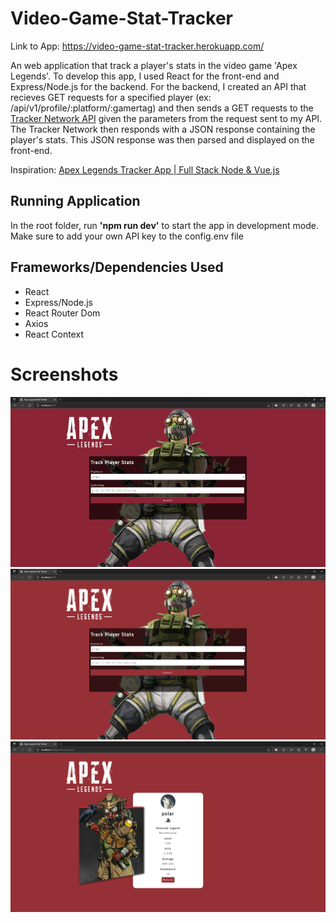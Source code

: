 # Video-Game-Stat-Tracker
Link to App: https://video-game-stat-tracker.herokuapp.com/

An web application that track a player's stats in the video game 'Apex Legends'. To develop this app, I used React for the front-end and Express/Node.js for the backend. For the backend, I created an API that recieves GET requests for a specified player (ex: /api/v1/profile/:platform/:gamertag) and then sends a GET requests to the [Tracker Network API](https://tracker.gg/developers) given the parameters from the request sent to my API. The Tracker Network then responds with a JSON response containing the player's stats. This JSON response was then parsed and displayed on the front-end.

Inspiration: [Apex Legends Tracker App | Full Stack Node & Vue.js](https://www.youtube.com/watch?v=8z2qRln9tnc)

## Running Application
In the root folder, run **'npm run dev'** to start the app in development mode. Make sure to add your own API key to the config.env file

## Frameworks/Dependencies Used
- React
- Express/Node.js
- React Router Dom
- Axios
- React Context

# Screenshots
<img src='/images/apex_legends_2.gif' />
<img src='/images/homepage.png' />
<img src='/images/profile.png' />
